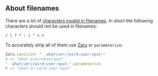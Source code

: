 ## About filenames

There are a lot of [characters invalid in filenames](https://en.wikipedia.org/wiki/Filename). In short the following characters should not be used in filenames:

```
/ \ ? * : | " < >
```

To accurately strip all of them use [Zaru](https://github.com/madrobby/zaru) or `parameterize`:

```ruby
Zaru.sanitize! "  what\ver//wird:user:nput:"
# => "what erwirdusernput"
"  what\ver//wird:user:nput:".parameterize
# => "what-er-wird-user-nput"
```